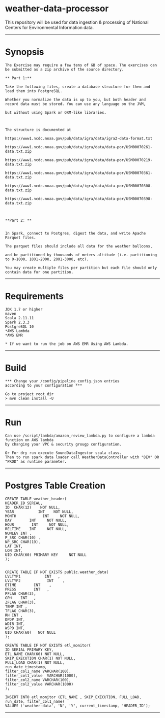 # weather-data-processor
This repository will be used for data ingestion & processing of National Centers for Environmental Information data.

-----

# Synopsis

    
    The Exercise may require a few tens of GB of space. The exercises can be submitted as a zip archive of the source directory. 

    ** Part 1:**

    Take the following files, create a database structure for them and load them into PostgreSQL. 
    
    Whether you normalize the data is up to you, but both header and record data must be stored. You can use any language on the JVM, 
    
    but without using Spark or ORM-like libraries.  

     

    The structure is documented at 

    https://www1.ncdc.noaa.gov/pub/data/igra/data/igra2-data-format.txt

    https://www1.ncdc.noaa.gov/pub/data/igra/data/data-por/USM00070261-data.txt.zip

    https://www1.ncdc.noaa.gov/pub/data/igra/data/data-por/USM00070219-data.txt.zip

    https://www1.ncdc.noaa.gov/pub/data/igra/data/data-por/USM00070361-data.txt.zip

    https://www1.ncdc.noaa.gov/pub/data/igra/data/data-por/USM00070308-data.txt.zip

    https://www1.ncdc.noaa.gov/pub/data/igra/data/data-por/USM00070398-data.txt.zip

     

    **Part 2: **
    

    In Spark, connect to Postgres, digest the data, and write Apache Parquet files.
    
    The parquet files should include all data for the weather balloons, 
    
    and be partitioned by thousands of meters altitude (i.e. partitioning to 0-1000, 1001-2000, 2001-3000, etc).
    
    You may create multiple files per partition but each file should only contain data for one partition.

-----

# Requirements

    JDK 1.7 or higher
    maven
    Scala 2.11.11
    Spark 2.3.3
    PostgreSQL 10 
    *AWS Lambda
    *AWS EMR

    * If we want to run the job on AWS EMR Using AWS Lambda.
----

# Build
    
    *** Change your /config/pipeline_config.json entries 
    according to your configuration ***

    Go to project root dir
    > mvn clean install -U

------

# Run

    Can use /script/lambda/amazon_review_lambda.py to configure a lambda function on AWS lambda
    by changing your VPC & security grougp configuration.

    Or For dry run execute SoundDataIngestor scala class. 
    Then to run spark data loader call WeatherDataController with "DEV" OR "PROD" as runtime parameter.

------

# Postgres Table Creation

    CREATE TABLE weather_header(
    HEADER_ID SERIAL,
    ID  CHAR(12)    NOT NULL,
    YEAR           INT    NOT NULL,
    MONTH            INT     NOT NULL,
    DAY        INT     NOT NULL,
    HOUR        INT     NOT NULL,
    RELTIME    INT     NOT NULL,
    NUMLEV INT ,
    P_SRC CHAR(10) ,
    NP_SRC CHAR(10),
    LAT INT,
    LON INT,
    UID CHAR(60) PRIMARY KEY     NOT NULL
    );
    
    
    CREATE TABLE IF NOT EXISTS public.weather_data(
    LVLTYP1           INT   ,
    LVLTYP2            INT    ,
    ETIME        INT    ,
    PRESS        INT   ,
    PFLAG CHAR(3),
    GPH    INT   ,
    ZFLAG CHAR(3),
    TEMP INT ,
    TFLAG CHAR(3),
    RH INT ,
    DPDP INT,
    WDIR INT,
    WSPD INT,
    UID CHAR(60)   NOT NULL
    );

    CREATE TABLE IF NOT EXISTS etl_monitor(
    ID SERIAL PRIMARY KEY,
    ETL_NAME CHAR(60) NOT NULL,
    SKIP_EXECUTION CHAR(1) NOT NULL,
    FULL_LOAD CHAR(1) NOT NULL,
    run_date timestamp,
    filter_col1_name VARCHAR(100),
    filter_col1_value  VARCHAR(1000),
    filter_col2_name VARCHAR(100),
    filter_col2_value VARCHAR(1000)
    );

    INSERT INTO etl_monitor (ETL_NAME , SKIP_EXECUTION, FULL_LOAD, run_date, filter_col1_name)
    VALUES ('weather-data', 'N', 'Y', current_timestamp, 'HEADER_ID');

----

